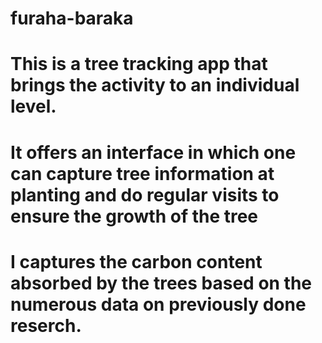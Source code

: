# furaha-baraka
# This is a tree tracking app that brings the activity to an individual level.
# It offers an interface in which one can capture tree information at planting and do regular visits to ensure the growth of the tree
# I captures the carbon content absorbed by the trees based on the numerous data on previously done reserch.
